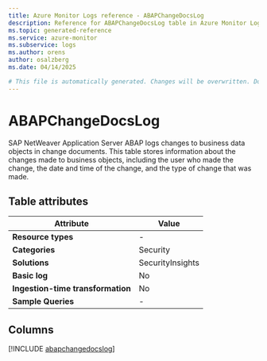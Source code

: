 ```yaml
---
title: Azure Monitor Logs reference - ABAPChangeDocsLog
description: Reference for ABAPChangeDocsLog table in Azure Monitor Logs.
ms.topic: generated-reference
ms.service: azure-monitor
ms.subservice: logs
ms.author: orens
author: osalzberg
ms.date: 04/14/2025

# This file is automatically generated. Changes will be overwritten. Do not change this file directly.
---
```


# ABAPChangeDocsLog

SAP NetWeaver Application Server ABAP logs changes to business data objects in change documents. This table stores information about the changes made to business objects, including the user who made the change, the date and time of the change, and the type of change that was made.


## Table attributes

|Attribute|Value|
|---|---|
|**Resource types**|-|
|**Categories**|Security|
|**Solutions**| SecurityInsights|
|**Basic log**|No|
|**Ingestion-time transformation**|No|
|**Sample Queries**|-|



## Columns
  
[!INCLUDE [abapchangedocslog](~/reusable-content/ce-skilling/azure/includes/azure-monitor/reference/tables/abapchangedocslog-include.md)]
